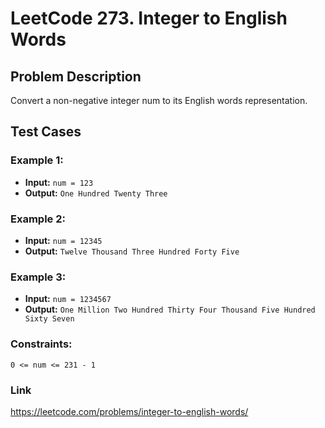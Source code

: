 # LeetCode 273. Integer to English Words

## Problem Description
Convert a non-negative integer num to its English words representation.

## Test Cases

### Example 1:

- **Input:** `num = 123`
- **Output:** `One Hundred Twenty Three`

### Example 2:

- **Input:** `num = 12345`
- **Output:** `Twelve Thousand Three Hundred Forty Five`

### Example 3:

- **Input:** `num = 1234567`
- **Output:** `One Million Two Hundred Thirty Four Thousand Five Hundred Sixty Seven`

### Constraints:

`0 <= num <= 231 - 1`

### Link

https://leetcode.com/problems/integer-to-english-words/
